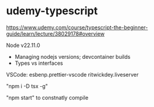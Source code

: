 # udemy-typescript

https://www.udemy.com/course/typescript-the-beginner-guide/learn/lecture/38029178#overview

Node v22.11.0

- Managing nodejs versions; devcontainer builds
- Types vs interfaces

VSCode:
esbenp.prettier-vscode
ritwickdey.liveserver

"npm i -D tsx -g"

"npm start" to constnatly compile
